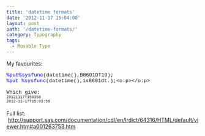 ```yaml
---
title: 'datetime formats'
date: '2012-11-17 15:04:00'
layout: post
path: '/datetime-formats/'
category: Typography
tags:
  - Movable Type
---
```


My favourites:<br /><div style="margin-bottom: 0.0001pt;"><span style="background: white; color: blue; font-family: &quot;Courier New&quot;; font-size: 10.0pt;">%put</span><span style="background-color: white; background-position: initial initial; background-repeat: initial initial; font-family: 'Courier New'; font-size: 10pt;"></span><span style="background: white; color: blue; font-family: &quot;Courier New&quot;; font-size: 10.0pt;">%sysfunc</span><span style="background-color: white; background-position: initial initial; background-repeat: initial initial; font-family: 'Courier New'; font-size: 10pt;">(datetime(),B8601DT19);</span></div><div style="margin-bottom: 0.0001pt;"><span style="background-color: white; color: blue; font-family: 'Courier New'; font-size: 13px;">%put</span><span style="background-color: white; background-position: initial initial; background-repeat: initial initial; font-family: 'Courier New'; font-size: 10pt;">&nbsp;</span><span style="background: white; color: blue; font-family: &quot;Courier New&quot;; font-size: 10.0pt;">%sysfunc</span><span style="background-color: white; background-position: initial initial; background-repeat: initial initial; font-family: 'Courier New'; font-size: 10pt;">(datetime(),is8601dt.);<o:p></o:p></span></div><div style="margin-bottom: 0.0001pt;"><span style="background-color: white; background-position: initial initial; background-repeat: initial initial; font-family: 'Courier New'; font-size: 10pt;"><br /></span></div><div style="margin-bottom: 0.0001pt;"><span style="background-color: white; background-position: initial initial; background-repeat: initial initial; font-family: 'Courier New'; font-size: 10pt;">Which give:</span></div><div style="margin-bottom: 0.0001pt;"><span style="background-color: white;"></span></div><div style="margin-bottom: 0.0001pt;"><span style="font-family: Courier New; font-size: x-small;">20121117T150358&nbsp;</span></div><div style="margin-bottom: 0.0001pt;"><span style="font-family: Courier New; font-size: x-small;">2012-11-17T15:03:58</span></div><br />Full list: &nbsp;http://support.sas.com/documentation/cdl/en/lrdict/64316/HTML/default/viewer.htm#a001263753.htm